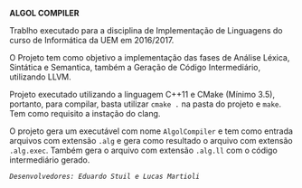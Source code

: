 **ALGOL COMPILER**

Trablho executado para a disciplina de Implementação de Linguagens do curso de Informática da UEM em 2016/2017.

O Projeto tem como objetivo a implementação das fases de Análise Léxica, Sintática e Semantica, também a Geração de Código Intermediário, utilizando LLVM. 

Projeto executado utilizando a linguagem C++11 e CMake (Mínimo 3.5), portanto, para compilar, basta utilizar `cmake .` na pasta do projeto e `make`. Tem como requisito a instação do clang.

O projeto gera um executável com nome `AlgolCompiler` e tem como entrada arquivos com extensão `.alg` e gera como resultado o arquivo com extensão `.alg.exec`. Também gera o arquivo com extensão `.alg.ll` com o código intermediário gerado.


_`Desenvolvedores: Eduardo Stuil e Lucas Martioli`_